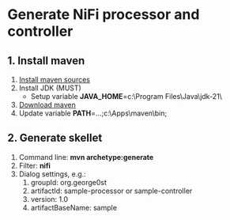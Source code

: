 
# Generate NiFi processor and controller

## 1. Install maven
   1. [Install maven sources](https://maven.apache.org/install.html)
   2. Install JDK (MUST)
      - Setup variable **JAVA_HOME**=c:\Program Files\Java\jdk-21\
   3. [Download maven](https://maven.apache.org/download.cgi)
   4. Update variable **PATH**=...;c:\Apps\maven\bin;

## 2. Generate skellet
   1. Command line: **mvn archetype:generate**
   2. Filter: **nifi**
   3. Dialog settings, e.g.:
      1. groupId:          org.george0st
      2. artifactId:       sample-processor or sample-controller
      3. version:          1.0
      4. artifactBaseName: sample